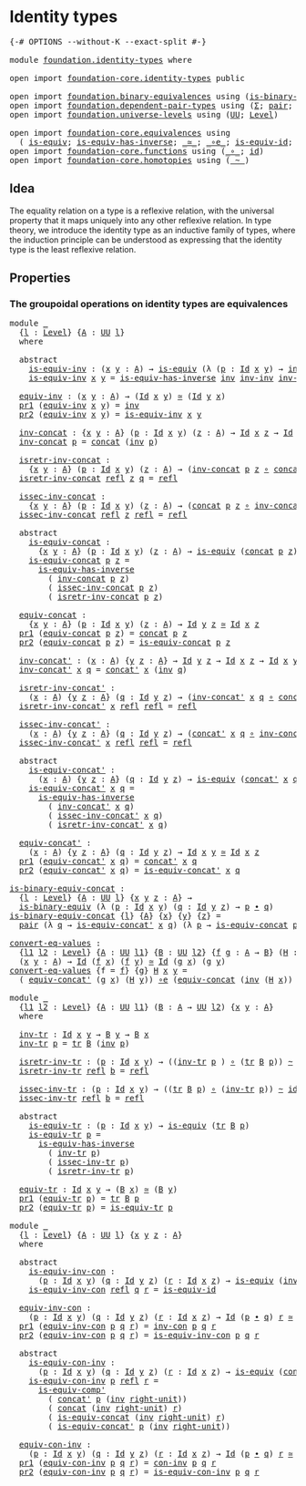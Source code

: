 # Identity types

<pre class="Agda"><a id="27" class="Symbol">{-#</a> <a id="31" class="Keyword">OPTIONS</a> <a id="39" class="Pragma">--without-K</a> <a id="51" class="Pragma">--exact-split</a> <a id="65" class="Symbol">#-}</a>

<a id="70" class="Keyword">module</a> <a id="77" href="foundation.identity-types.html" class="Module">foundation.identity-types</a> <a id="103" class="Keyword">where</a>

<a id="110" class="Keyword">open</a> <a id="115" class="Keyword">import</a> <a id="122" href="foundation-core.identity-types.html" class="Module">foundation-core.identity-types</a> <a id="153" class="Keyword">public</a>

<a id="161" class="Keyword">open</a> <a id="166" class="Keyword">import</a> <a id="173" href="foundation.binary-equivalences.html" class="Module">foundation.binary-equivalences</a> <a id="204" class="Keyword">using</a> <a id="210" class="Symbol">(</a><a id="211" href="foundation.binary-equivalences.html#948" class="Function">is-binary-equiv</a><a id="226" class="Symbol">)</a>
<a id="228" class="Keyword">open</a> <a id="233" class="Keyword">import</a> <a id="240" href="foundation.dependent-pair-types.html" class="Module">foundation.dependent-pair-types</a> <a id="272" class="Keyword">using</a> <a id="278" class="Symbol">(</a><a id="279" href="foundation-core.dependent-pair-types.html#502" class="Record">Σ</a><a id="280" class="Symbol">;</a> <a id="282" href="foundation-core.dependent-pair-types.html#575" class="InductiveConstructor">pair</a><a id="286" class="Symbol">;</a> <a id="288" href="foundation-core.dependent-pair-types.html#592" class="Field">pr1</a><a id="291" class="Symbol">;</a> <a id="293" href="foundation-core.dependent-pair-types.html#604" class="Field">pr2</a><a id="296" class="Symbol">)</a>
<a id="298" class="Keyword">open</a> <a id="303" class="Keyword">import</a> <a id="310" href="foundation.universe-levels.html" class="Module">foundation.universe-levels</a> <a id="337" class="Keyword">using</a> <a id="343" class="Symbol">(</a><a id="344" href="foundation-core.universe-levels.html#222" class="Primitive">UU</a><a id="346" class="Symbol">;</a> <a id="348" href="Agda.Primitive.html#597" class="Postulate">Level</a><a id="353" class="Symbol">)</a>

<a id="356" class="Keyword">open</a> <a id="361" class="Keyword">import</a> <a id="368" href="foundation-core.equivalences.html" class="Module">foundation-core.equivalences</a> <a id="397" class="Keyword">using</a>
  <a id="405" class="Symbol">(</a> <a id="407" href="foundation-core.equivalences.html#1542" class="Function">is-equiv</a><a id="415" class="Symbol">;</a> <a id="417" href="foundation-core.equivalences.html#2999" class="Function">is-equiv-has-inverse</a><a id="437" class="Symbol">;</a> <a id="439" href="foundation-core.equivalences.html#1607" class="Function Operator">_≃_</a><a id="442" class="Symbol">;</a> <a id="444" href="foundation-core.equivalences.html#7843" class="Function Operator">_∘e_</a><a id="448" class="Symbol">;</a> <a id="450" href="foundation-core.equivalences.html#2309" class="Function">is-equiv-id</a><a id="461" class="Symbol">;</a> <a id="463" href="foundation-core.equivalences.html#7528" class="Function">is-equiv-comp&#39;</a><a id="477" class="Symbol">)</a>
<a id="479" class="Keyword">open</a> <a id="484" class="Keyword">import</a> <a id="491" href="foundation-core.functions.html" class="Module">foundation-core.functions</a> <a id="517" class="Keyword">using</a> <a id="523" class="Symbol">(</a><a id="524" href="foundation-core.functions.html#407" class="Function Operator">_∘_</a><a id="527" class="Symbol">;</a> <a id="529" href="foundation-core.functions.html#309" class="Function">id</a><a id="531" class="Symbol">)</a>
<a id="533" class="Keyword">open</a> <a id="538" class="Keyword">import</a> <a id="545" href="foundation-core.homotopies.html" class="Module">foundation-core.homotopies</a> <a id="572" class="Keyword">using</a> <a id="578" class="Symbol">(</a><a id="579" href="foundation-core.homotopies.html#467" class="Function Operator">_~_</a><a id="582" class="Symbol">)</a>
</pre>
## Idea

The equality relation on a type is a reflexive relation, with the universal property that it maps uniquely into any other reflexive relation. In type theory, we introduce the identity type as an inductive family of types, where the induction principle can be understood as expressing that the identity type is the least reflexive relation.

## Properties

### The groupoidal operations on identity types are equivalences

<pre class="Agda"><a id="1028" class="Keyword">module</a> <a id="1035" href="foundation.identity-types.html#1035" class="Module">_</a>
  <a id="1039" class="Symbol">{</a><a id="1040" href="foundation.identity-types.html#1040" class="Bound">l</a> <a id="1042" class="Symbol">:</a> <a id="1044" href="Agda.Primitive.html#597" class="Postulate">Level</a><a id="1049" class="Symbol">}</a> <a id="1051" class="Symbol">{</a><a id="1052" href="foundation.identity-types.html#1052" class="Bound">A</a> <a id="1054" class="Symbol">:</a> <a id="1056" href="foundation-core.universe-levels.html#222" class="Primitive">UU</a> <a id="1059" href="foundation.identity-types.html#1040" class="Bound">l</a><a id="1060" class="Symbol">}</a>
  <a id="1064" class="Keyword">where</a>
  
  <a id="1075" class="Keyword">abstract</a>
    <a id="1088" href="foundation.identity-types.html#1088" class="Function">is-equiv-inv</a> <a id="1101" class="Symbol">:</a> <a id="1103" class="Symbol">(</a><a id="1104" href="foundation.identity-types.html#1104" class="Bound">x</a> <a id="1106" href="foundation.identity-types.html#1106" class="Bound">y</a> <a id="1108" class="Symbol">:</a> <a id="1110" href="foundation.identity-types.html#1052" class="Bound">A</a><a id="1111" class="Symbol">)</a> <a id="1113" class="Symbol">→</a> <a id="1115" href="foundation-core.equivalences.html#1542" class="Function">is-equiv</a> <a id="1124" class="Symbol">(λ</a> <a id="1127" class="Symbol">(</a><a id="1128" href="foundation.identity-types.html#1128" class="Bound">p</a> <a id="1130" class="Symbol">:</a> <a id="1132" href="foundation-core.identity-types.html#641" class="Datatype">Id</a> <a id="1135" href="foundation.identity-types.html#1104" class="Bound">x</a> <a id="1137" href="foundation.identity-types.html#1106" class="Bound">y</a><a id="1138" class="Symbol">)</a> <a id="1140" class="Symbol">→</a> <a id="1142" href="foundation-core.identity-types.html#1552" class="Function">inv</a> <a id="1146" href="foundation.identity-types.html#1128" class="Bound">p</a><a id="1147" class="Symbol">)</a>
    <a id="1153" href="foundation.identity-types.html#1088" class="Function">is-equiv-inv</a> <a id="1166" href="foundation.identity-types.html#1166" class="Bound">x</a> <a id="1168" href="foundation.identity-types.html#1168" class="Bound">y</a> <a id="1170" class="Symbol">=</a> <a id="1172" href="foundation-core.equivalences.html#2999" class="Function">is-equiv-has-inverse</a> <a id="1193" href="foundation-core.identity-types.html#1552" class="Function">inv</a> <a id="1197" href="foundation-core.identity-types.html#2169" class="Function">inv-inv</a> <a id="1205" href="foundation-core.identity-types.html#2169" class="Function">inv-inv</a>

  <a id="1216" href="foundation.identity-types.html#1216" class="Function">equiv-inv</a> <a id="1226" class="Symbol">:</a> <a id="1228" class="Symbol">(</a><a id="1229" href="foundation.identity-types.html#1229" class="Bound">x</a> <a id="1231" href="foundation.identity-types.html#1231" class="Bound">y</a> <a id="1233" class="Symbol">:</a> <a id="1235" href="foundation.identity-types.html#1052" class="Bound">A</a><a id="1236" class="Symbol">)</a> <a id="1238" class="Symbol">→</a> <a id="1240" class="Symbol">(</a><a id="1241" href="foundation-core.identity-types.html#641" class="Datatype">Id</a> <a id="1244" href="foundation.identity-types.html#1229" class="Bound">x</a> <a id="1246" href="foundation.identity-types.html#1231" class="Bound">y</a><a id="1247" class="Symbol">)</a> <a id="1249" href="foundation-core.equivalences.html#1607" class="Function Operator">≃</a> <a id="1251" class="Symbol">(</a><a id="1252" href="foundation-core.identity-types.html#641" class="Datatype">Id</a> <a id="1255" href="foundation.identity-types.html#1231" class="Bound">y</a> <a id="1257" href="foundation.identity-types.html#1229" class="Bound">x</a><a id="1258" class="Symbol">)</a>
  <a id="1262" href="foundation-core.dependent-pair-types.html#592" class="Field">pr1</a> <a id="1266" class="Symbol">(</a><a id="1267" href="foundation.identity-types.html#1216" class="Function">equiv-inv</a> <a id="1277" href="foundation.identity-types.html#1277" class="Bound">x</a> <a id="1279" href="foundation.identity-types.html#1279" class="Bound">y</a><a id="1280" class="Symbol">)</a> <a id="1282" class="Symbol">=</a> <a id="1284" href="foundation-core.identity-types.html#1552" class="Function">inv</a>
  <a id="1290" href="foundation-core.dependent-pair-types.html#604" class="Field">pr2</a> <a id="1294" class="Symbol">(</a><a id="1295" href="foundation.identity-types.html#1216" class="Function">equiv-inv</a> <a id="1305" href="foundation.identity-types.html#1305" class="Bound">x</a> <a id="1307" href="foundation.identity-types.html#1307" class="Bound">y</a><a id="1308" class="Symbol">)</a> <a id="1310" class="Symbol">=</a> <a id="1312" href="foundation.identity-types.html#1088" class="Function">is-equiv-inv</a> <a id="1325" href="foundation.identity-types.html#1305" class="Bound">x</a> <a id="1327" href="foundation.identity-types.html#1307" class="Bound">y</a>

  <a id="1332" href="foundation.identity-types.html#1332" class="Function">inv-concat</a> <a id="1343" class="Symbol">:</a> <a id="1345" class="Symbol">{</a><a id="1346" href="foundation.identity-types.html#1346" class="Bound">x</a> <a id="1348" href="foundation.identity-types.html#1348" class="Bound">y</a> <a id="1350" class="Symbol">:</a> <a id="1352" href="foundation.identity-types.html#1052" class="Bound">A</a><a id="1353" class="Symbol">}</a> <a id="1355" class="Symbol">(</a><a id="1356" href="foundation.identity-types.html#1356" class="Bound">p</a> <a id="1358" class="Symbol">:</a> <a id="1360" href="foundation-core.identity-types.html#641" class="Datatype">Id</a> <a id="1363" href="foundation.identity-types.html#1346" class="Bound">x</a> <a id="1365" href="foundation.identity-types.html#1348" class="Bound">y</a><a id="1366" class="Symbol">)</a> <a id="1368" class="Symbol">(</a><a id="1369" href="foundation.identity-types.html#1369" class="Bound">z</a> <a id="1371" class="Symbol">:</a> <a id="1373" href="foundation.identity-types.html#1052" class="Bound">A</a><a id="1374" class="Symbol">)</a> <a id="1376" class="Symbol">→</a> <a id="1378" href="foundation-core.identity-types.html#641" class="Datatype">Id</a> <a id="1381" href="foundation.identity-types.html#1346" class="Bound">x</a> <a id="1383" href="foundation.identity-types.html#1369" class="Bound">z</a> <a id="1385" class="Symbol">→</a> <a id="1387" href="foundation-core.identity-types.html#641" class="Datatype">Id</a> <a id="1390" href="foundation.identity-types.html#1348" class="Bound">y</a> <a id="1392" href="foundation.identity-types.html#1369" class="Bound">z</a>
  <a id="1396" href="foundation.identity-types.html#1332" class="Function">inv-concat</a> <a id="1407" href="foundation.identity-types.html#1407" class="Bound">p</a> <a id="1409" class="Symbol">=</a> <a id="1411" href="foundation-core.identity-types.html#1302" class="Function">concat</a> <a id="1418" class="Symbol">(</a><a id="1419" href="foundation-core.identity-types.html#1552" class="Function">inv</a> <a id="1423" href="foundation.identity-types.html#1407" class="Bound">p</a><a id="1424" class="Symbol">)</a>

  <a id="1429" href="foundation.identity-types.html#1429" class="Function">isretr-inv-concat</a> <a id="1447" class="Symbol">:</a>
    <a id="1453" class="Symbol">{</a><a id="1454" href="foundation.identity-types.html#1454" class="Bound">x</a> <a id="1456" href="foundation.identity-types.html#1456" class="Bound">y</a> <a id="1458" class="Symbol">:</a> <a id="1460" href="foundation.identity-types.html#1052" class="Bound">A</a><a id="1461" class="Symbol">}</a> <a id="1463" class="Symbol">(</a><a id="1464" href="foundation.identity-types.html#1464" class="Bound">p</a> <a id="1466" class="Symbol">:</a> <a id="1468" href="foundation-core.identity-types.html#641" class="Datatype">Id</a> <a id="1471" href="foundation.identity-types.html#1454" class="Bound">x</a> <a id="1473" href="foundation.identity-types.html#1456" class="Bound">y</a><a id="1474" class="Symbol">)</a> <a id="1476" class="Symbol">(</a><a id="1477" href="foundation.identity-types.html#1477" class="Bound">z</a> <a id="1479" class="Symbol">:</a> <a id="1481" href="foundation.identity-types.html#1052" class="Bound">A</a><a id="1482" class="Symbol">)</a> <a id="1484" class="Symbol">→</a> <a id="1486" class="Symbol">(</a><a id="1487" href="foundation.identity-types.html#1332" class="Function">inv-concat</a> <a id="1498" href="foundation.identity-types.html#1464" class="Bound">p</a> <a id="1500" href="foundation.identity-types.html#1477" class="Bound">z</a> <a id="1502" href="foundation-core.functions.html#407" class="Function Operator">∘</a> <a id="1504" href="foundation-core.identity-types.html#1302" class="Function">concat</a> <a id="1511" href="foundation.identity-types.html#1464" class="Bound">p</a> <a id="1513" href="foundation.identity-types.html#1477" class="Bound">z</a><a id="1514" class="Symbol">)</a> <a id="1516" href="foundation-core.homotopies.html#467" class="Function Operator">~</a> <a id="1518" href="foundation-core.functions.html#309" class="Function">id</a>
  <a id="1523" href="foundation.identity-types.html#1429" class="Function">isretr-inv-concat</a> <a id="1541" href="foundation-core.identity-types.html#694" class="InductiveConstructor">refl</a> <a id="1546" href="foundation.identity-types.html#1546" class="Bound">z</a> <a id="1548" href="foundation.identity-types.html#1548" class="Bound">q</a> <a id="1550" class="Symbol">=</a> <a id="1552" href="foundation-core.identity-types.html#694" class="InductiveConstructor">refl</a>

  <a id="1560" href="foundation.identity-types.html#1560" class="Function">issec-inv-concat</a> <a id="1577" class="Symbol">:</a>
    <a id="1583" class="Symbol">{</a><a id="1584" href="foundation.identity-types.html#1584" class="Bound">x</a> <a id="1586" href="foundation.identity-types.html#1586" class="Bound">y</a> <a id="1588" class="Symbol">:</a> <a id="1590" href="foundation.identity-types.html#1052" class="Bound">A</a><a id="1591" class="Symbol">}</a> <a id="1593" class="Symbol">(</a><a id="1594" href="foundation.identity-types.html#1594" class="Bound">p</a> <a id="1596" class="Symbol">:</a> <a id="1598" href="foundation-core.identity-types.html#641" class="Datatype">Id</a> <a id="1601" href="foundation.identity-types.html#1584" class="Bound">x</a> <a id="1603" href="foundation.identity-types.html#1586" class="Bound">y</a><a id="1604" class="Symbol">)</a> <a id="1606" class="Symbol">(</a><a id="1607" href="foundation.identity-types.html#1607" class="Bound">z</a> <a id="1609" class="Symbol">:</a> <a id="1611" href="foundation.identity-types.html#1052" class="Bound">A</a><a id="1612" class="Symbol">)</a> <a id="1614" class="Symbol">→</a> <a id="1616" class="Symbol">(</a><a id="1617" href="foundation-core.identity-types.html#1302" class="Function">concat</a> <a id="1624" href="foundation.identity-types.html#1594" class="Bound">p</a> <a id="1626" href="foundation.identity-types.html#1607" class="Bound">z</a> <a id="1628" href="foundation-core.functions.html#407" class="Function Operator">∘</a> <a id="1630" href="foundation.identity-types.html#1332" class="Function">inv-concat</a> <a id="1641" href="foundation.identity-types.html#1594" class="Bound">p</a> <a id="1643" href="foundation.identity-types.html#1607" class="Bound">z</a><a id="1644" class="Symbol">)</a> <a id="1646" href="foundation-core.homotopies.html#467" class="Function Operator">~</a> <a id="1648" href="foundation-core.functions.html#309" class="Function">id</a>
  <a id="1653" href="foundation.identity-types.html#1560" class="Function">issec-inv-concat</a> <a id="1670" href="foundation-core.identity-types.html#694" class="InductiveConstructor">refl</a> <a id="1675" href="foundation.identity-types.html#1675" class="Bound">z</a> <a id="1677" href="foundation-core.identity-types.html#694" class="InductiveConstructor">refl</a> <a id="1682" class="Symbol">=</a> <a id="1684" href="foundation-core.identity-types.html#694" class="InductiveConstructor">refl</a>

  <a id="1692" class="Keyword">abstract</a>
    <a id="1705" href="foundation.identity-types.html#1705" class="Function">is-equiv-concat</a> <a id="1721" class="Symbol">:</a>
      <a id="1729" class="Symbol">{</a><a id="1730" href="foundation.identity-types.html#1730" class="Bound">x</a> <a id="1732" href="foundation.identity-types.html#1732" class="Bound">y</a> <a id="1734" class="Symbol">:</a> <a id="1736" href="foundation.identity-types.html#1052" class="Bound">A</a><a id="1737" class="Symbol">}</a> <a id="1739" class="Symbol">(</a><a id="1740" href="foundation.identity-types.html#1740" class="Bound">p</a> <a id="1742" class="Symbol">:</a> <a id="1744" href="foundation-core.identity-types.html#641" class="Datatype">Id</a> <a id="1747" href="foundation.identity-types.html#1730" class="Bound">x</a> <a id="1749" href="foundation.identity-types.html#1732" class="Bound">y</a><a id="1750" class="Symbol">)</a> <a id="1752" class="Symbol">(</a><a id="1753" href="foundation.identity-types.html#1753" class="Bound">z</a> <a id="1755" class="Symbol">:</a> <a id="1757" href="foundation.identity-types.html#1052" class="Bound">A</a><a id="1758" class="Symbol">)</a> <a id="1760" class="Symbol">→</a> <a id="1762" href="foundation-core.equivalences.html#1542" class="Function">is-equiv</a> <a id="1771" class="Symbol">(</a><a id="1772" href="foundation-core.identity-types.html#1302" class="Function">concat</a> <a id="1779" href="foundation.identity-types.html#1740" class="Bound">p</a> <a id="1781" href="foundation.identity-types.html#1753" class="Bound">z</a><a id="1782" class="Symbol">)</a>
    <a id="1788" href="foundation.identity-types.html#1705" class="Function">is-equiv-concat</a> <a id="1804" href="foundation.identity-types.html#1804" class="Bound">p</a> <a id="1806" href="foundation.identity-types.html#1806" class="Bound">z</a> <a id="1808" class="Symbol">=</a>
      <a id="1816" href="foundation-core.equivalences.html#2999" class="Function">is-equiv-has-inverse</a>
        <a id="1845" class="Symbol">(</a> <a id="1847" href="foundation.identity-types.html#1332" class="Function">inv-concat</a> <a id="1858" href="foundation.identity-types.html#1804" class="Bound">p</a> <a id="1860" href="foundation.identity-types.html#1806" class="Bound">z</a><a id="1861" class="Symbol">)</a>
        <a id="1871" class="Symbol">(</a> <a id="1873" href="foundation.identity-types.html#1560" class="Function">issec-inv-concat</a> <a id="1890" href="foundation.identity-types.html#1804" class="Bound">p</a> <a id="1892" href="foundation.identity-types.html#1806" class="Bound">z</a><a id="1893" class="Symbol">)</a>
        <a id="1903" class="Symbol">(</a> <a id="1905" href="foundation.identity-types.html#1429" class="Function">isretr-inv-concat</a> <a id="1923" href="foundation.identity-types.html#1804" class="Bound">p</a> <a id="1925" href="foundation.identity-types.html#1806" class="Bound">z</a><a id="1926" class="Symbol">)</a>

  <a id="1931" href="foundation.identity-types.html#1931" class="Function">equiv-concat</a> <a id="1944" class="Symbol">:</a>
    <a id="1950" class="Symbol">{</a><a id="1951" href="foundation.identity-types.html#1951" class="Bound">x</a> <a id="1953" href="foundation.identity-types.html#1953" class="Bound">y</a> <a id="1955" class="Symbol">:</a> <a id="1957" href="foundation.identity-types.html#1052" class="Bound">A</a><a id="1958" class="Symbol">}</a> <a id="1960" class="Symbol">(</a><a id="1961" href="foundation.identity-types.html#1961" class="Bound">p</a> <a id="1963" class="Symbol">:</a> <a id="1965" href="foundation-core.identity-types.html#641" class="Datatype">Id</a> <a id="1968" href="foundation.identity-types.html#1951" class="Bound">x</a> <a id="1970" href="foundation.identity-types.html#1953" class="Bound">y</a><a id="1971" class="Symbol">)</a> <a id="1973" class="Symbol">(</a><a id="1974" href="foundation.identity-types.html#1974" class="Bound">z</a> <a id="1976" class="Symbol">:</a> <a id="1978" href="foundation.identity-types.html#1052" class="Bound">A</a><a id="1979" class="Symbol">)</a> <a id="1981" class="Symbol">→</a> <a id="1983" href="foundation-core.identity-types.html#641" class="Datatype">Id</a> <a id="1986" href="foundation.identity-types.html#1953" class="Bound">y</a> <a id="1988" href="foundation.identity-types.html#1974" class="Bound">z</a> <a id="1990" href="foundation-core.equivalences.html#1607" class="Function Operator">≃</a> <a id="1992" href="foundation-core.identity-types.html#641" class="Datatype">Id</a> <a id="1995" href="foundation.identity-types.html#1951" class="Bound">x</a> <a id="1997" href="foundation.identity-types.html#1974" class="Bound">z</a>
  <a id="2001" href="foundation-core.dependent-pair-types.html#592" class="Field">pr1</a> <a id="2005" class="Symbol">(</a><a id="2006" href="foundation.identity-types.html#1931" class="Function">equiv-concat</a> <a id="2019" href="foundation.identity-types.html#2019" class="Bound">p</a> <a id="2021" href="foundation.identity-types.html#2021" class="Bound">z</a><a id="2022" class="Symbol">)</a> <a id="2024" class="Symbol">=</a> <a id="2026" href="foundation-core.identity-types.html#1302" class="Function">concat</a> <a id="2033" href="foundation.identity-types.html#2019" class="Bound">p</a> <a id="2035" href="foundation.identity-types.html#2021" class="Bound">z</a>
  <a id="2039" href="foundation-core.dependent-pair-types.html#604" class="Field">pr2</a> <a id="2043" class="Symbol">(</a><a id="2044" href="foundation.identity-types.html#1931" class="Function">equiv-concat</a> <a id="2057" href="foundation.identity-types.html#2057" class="Bound">p</a> <a id="2059" href="foundation.identity-types.html#2059" class="Bound">z</a><a id="2060" class="Symbol">)</a> <a id="2062" class="Symbol">=</a> <a id="2064" href="foundation.identity-types.html#1705" class="Function">is-equiv-concat</a> <a id="2080" href="foundation.identity-types.html#2057" class="Bound">p</a> <a id="2082" href="foundation.identity-types.html#2059" class="Bound">z</a>
  
  <a id="2089" href="foundation.identity-types.html#2089" class="Function">inv-concat&#39;</a> <a id="2101" class="Symbol">:</a> <a id="2103" class="Symbol">(</a><a id="2104" href="foundation.identity-types.html#2104" class="Bound">x</a> <a id="2106" class="Symbol">:</a> <a id="2108" href="foundation.identity-types.html#1052" class="Bound">A</a><a id="2109" class="Symbol">)</a> <a id="2111" class="Symbol">{</a><a id="2112" href="foundation.identity-types.html#2112" class="Bound">y</a> <a id="2114" href="foundation.identity-types.html#2114" class="Bound">z</a> <a id="2116" class="Symbol">:</a> <a id="2118" href="foundation.identity-types.html#1052" class="Bound">A</a><a id="2119" class="Symbol">}</a> <a id="2121" class="Symbol">→</a> <a id="2123" href="foundation-core.identity-types.html#641" class="Datatype">Id</a> <a id="2126" href="foundation.identity-types.html#2112" class="Bound">y</a> <a id="2128" href="foundation.identity-types.html#2114" class="Bound">z</a> <a id="2130" class="Symbol">→</a> <a id="2132" href="foundation-core.identity-types.html#641" class="Datatype">Id</a> <a id="2135" href="foundation.identity-types.html#2104" class="Bound">x</a> <a id="2137" href="foundation.identity-types.html#2114" class="Bound">z</a> <a id="2139" class="Symbol">→</a> <a id="2141" href="foundation-core.identity-types.html#641" class="Datatype">Id</a> <a id="2144" href="foundation.identity-types.html#2104" class="Bound">x</a> <a id="2146" href="foundation.identity-types.html#2112" class="Bound">y</a>
  <a id="2150" href="foundation.identity-types.html#2089" class="Function">inv-concat&#39;</a> <a id="2162" href="foundation.identity-types.html#2162" class="Bound">x</a> <a id="2164" href="foundation.identity-types.html#2164" class="Bound">q</a> <a id="2166" class="Symbol">=</a> <a id="2168" href="foundation-core.identity-types.html#1384" class="Function">concat&#39;</a> <a id="2176" href="foundation.identity-types.html#2162" class="Bound">x</a> <a id="2178" class="Symbol">(</a><a id="2179" href="foundation-core.identity-types.html#1552" class="Function">inv</a> <a id="2183" href="foundation.identity-types.html#2164" class="Bound">q</a><a id="2184" class="Symbol">)</a>

  <a id="2189" href="foundation.identity-types.html#2189" class="Function">isretr-inv-concat&#39;</a> <a id="2208" class="Symbol">:</a>
    <a id="2214" class="Symbol">(</a><a id="2215" href="foundation.identity-types.html#2215" class="Bound">x</a> <a id="2217" class="Symbol">:</a> <a id="2219" href="foundation.identity-types.html#1052" class="Bound">A</a><a id="2220" class="Symbol">)</a> <a id="2222" class="Symbol">{</a><a id="2223" href="foundation.identity-types.html#2223" class="Bound">y</a> <a id="2225" href="foundation.identity-types.html#2225" class="Bound">z</a> <a id="2227" class="Symbol">:</a> <a id="2229" href="foundation.identity-types.html#1052" class="Bound">A</a><a id="2230" class="Symbol">}</a> <a id="2232" class="Symbol">(</a><a id="2233" href="foundation.identity-types.html#2233" class="Bound">q</a> <a id="2235" class="Symbol">:</a> <a id="2237" href="foundation-core.identity-types.html#641" class="Datatype">Id</a> <a id="2240" href="foundation.identity-types.html#2223" class="Bound">y</a> <a id="2242" href="foundation.identity-types.html#2225" class="Bound">z</a><a id="2243" class="Symbol">)</a> <a id="2245" class="Symbol">→</a> <a id="2247" class="Symbol">(</a><a id="2248" href="foundation.identity-types.html#2089" class="Function">inv-concat&#39;</a> <a id="2260" href="foundation.identity-types.html#2215" class="Bound">x</a> <a id="2262" href="foundation.identity-types.html#2233" class="Bound">q</a> <a id="2264" href="foundation-core.functions.html#407" class="Function Operator">∘</a> <a id="2266" href="foundation-core.identity-types.html#1384" class="Function">concat&#39;</a> <a id="2274" href="foundation.identity-types.html#2215" class="Bound">x</a> <a id="2276" href="foundation.identity-types.html#2233" class="Bound">q</a><a id="2277" class="Symbol">)</a> <a id="2279" href="foundation-core.homotopies.html#467" class="Function Operator">~</a> <a id="2281" href="foundation-core.functions.html#309" class="Function">id</a>
  <a id="2286" href="foundation.identity-types.html#2189" class="Function">isretr-inv-concat&#39;</a> <a id="2305" href="foundation.identity-types.html#2305" class="Bound">x</a> <a id="2307" href="foundation-core.identity-types.html#694" class="InductiveConstructor">refl</a> <a id="2312" href="foundation-core.identity-types.html#694" class="InductiveConstructor">refl</a> <a id="2317" class="Symbol">=</a> <a id="2319" href="foundation-core.identity-types.html#694" class="InductiveConstructor">refl</a>

  <a id="2327" href="foundation.identity-types.html#2327" class="Function">issec-inv-concat&#39;</a> <a id="2345" class="Symbol">:</a>
    <a id="2351" class="Symbol">(</a><a id="2352" href="foundation.identity-types.html#2352" class="Bound">x</a> <a id="2354" class="Symbol">:</a> <a id="2356" href="foundation.identity-types.html#1052" class="Bound">A</a><a id="2357" class="Symbol">)</a> <a id="2359" class="Symbol">{</a><a id="2360" href="foundation.identity-types.html#2360" class="Bound">y</a> <a id="2362" href="foundation.identity-types.html#2362" class="Bound">z</a> <a id="2364" class="Symbol">:</a> <a id="2366" href="foundation.identity-types.html#1052" class="Bound">A</a><a id="2367" class="Symbol">}</a> <a id="2369" class="Symbol">(</a><a id="2370" href="foundation.identity-types.html#2370" class="Bound">q</a> <a id="2372" class="Symbol">:</a> <a id="2374" href="foundation-core.identity-types.html#641" class="Datatype">Id</a> <a id="2377" href="foundation.identity-types.html#2360" class="Bound">y</a> <a id="2379" href="foundation.identity-types.html#2362" class="Bound">z</a><a id="2380" class="Symbol">)</a> <a id="2382" class="Symbol">→</a> <a id="2384" class="Symbol">(</a><a id="2385" href="foundation-core.identity-types.html#1384" class="Function">concat&#39;</a> <a id="2393" href="foundation.identity-types.html#2352" class="Bound">x</a> <a id="2395" href="foundation.identity-types.html#2370" class="Bound">q</a> <a id="2397" href="foundation-core.functions.html#407" class="Function Operator">∘</a> <a id="2399" href="foundation.identity-types.html#2089" class="Function">inv-concat&#39;</a> <a id="2411" href="foundation.identity-types.html#2352" class="Bound">x</a> <a id="2413" href="foundation.identity-types.html#2370" class="Bound">q</a><a id="2414" class="Symbol">)</a> <a id="2416" href="foundation-core.homotopies.html#467" class="Function Operator">~</a> <a id="2418" href="foundation-core.functions.html#309" class="Function">id</a>
  <a id="2423" href="foundation.identity-types.html#2327" class="Function">issec-inv-concat&#39;</a> <a id="2441" href="foundation.identity-types.html#2441" class="Bound">x</a> <a id="2443" href="foundation-core.identity-types.html#694" class="InductiveConstructor">refl</a> <a id="2448" href="foundation-core.identity-types.html#694" class="InductiveConstructor">refl</a> <a id="2453" class="Symbol">=</a> <a id="2455" href="foundation-core.identity-types.html#694" class="InductiveConstructor">refl</a>

  <a id="2463" class="Keyword">abstract</a>
    <a id="2476" href="foundation.identity-types.html#2476" class="Function">is-equiv-concat&#39;</a> <a id="2493" class="Symbol">:</a>
      <a id="2501" class="Symbol">(</a><a id="2502" href="foundation.identity-types.html#2502" class="Bound">x</a> <a id="2504" class="Symbol">:</a> <a id="2506" href="foundation.identity-types.html#1052" class="Bound">A</a><a id="2507" class="Symbol">)</a> <a id="2509" class="Symbol">{</a><a id="2510" href="foundation.identity-types.html#2510" class="Bound">y</a> <a id="2512" href="foundation.identity-types.html#2512" class="Bound">z</a> <a id="2514" class="Symbol">:</a> <a id="2516" href="foundation.identity-types.html#1052" class="Bound">A</a><a id="2517" class="Symbol">}</a> <a id="2519" class="Symbol">(</a><a id="2520" href="foundation.identity-types.html#2520" class="Bound">q</a> <a id="2522" class="Symbol">:</a> <a id="2524" href="foundation-core.identity-types.html#641" class="Datatype">Id</a> <a id="2527" href="foundation.identity-types.html#2510" class="Bound">y</a> <a id="2529" href="foundation.identity-types.html#2512" class="Bound">z</a><a id="2530" class="Symbol">)</a> <a id="2532" class="Symbol">→</a> <a id="2534" href="foundation-core.equivalences.html#1542" class="Function">is-equiv</a> <a id="2543" class="Symbol">(</a><a id="2544" href="foundation-core.identity-types.html#1384" class="Function">concat&#39;</a> <a id="2552" href="foundation.identity-types.html#2502" class="Bound">x</a> <a id="2554" href="foundation.identity-types.html#2520" class="Bound">q</a><a id="2555" class="Symbol">)</a>
    <a id="2561" href="foundation.identity-types.html#2476" class="Function">is-equiv-concat&#39;</a> <a id="2578" href="foundation.identity-types.html#2578" class="Bound">x</a> <a id="2580" href="foundation.identity-types.html#2580" class="Bound">q</a> <a id="2582" class="Symbol">=</a>
      <a id="2590" href="foundation-core.equivalences.html#2999" class="Function">is-equiv-has-inverse</a>
        <a id="2619" class="Symbol">(</a> <a id="2621" href="foundation.identity-types.html#2089" class="Function">inv-concat&#39;</a> <a id="2633" href="foundation.identity-types.html#2578" class="Bound">x</a> <a id="2635" href="foundation.identity-types.html#2580" class="Bound">q</a><a id="2636" class="Symbol">)</a>
        <a id="2646" class="Symbol">(</a> <a id="2648" href="foundation.identity-types.html#2327" class="Function">issec-inv-concat&#39;</a> <a id="2666" href="foundation.identity-types.html#2578" class="Bound">x</a> <a id="2668" href="foundation.identity-types.html#2580" class="Bound">q</a><a id="2669" class="Symbol">)</a>
        <a id="2679" class="Symbol">(</a> <a id="2681" href="foundation.identity-types.html#2189" class="Function">isretr-inv-concat&#39;</a> <a id="2700" href="foundation.identity-types.html#2578" class="Bound">x</a> <a id="2702" href="foundation.identity-types.html#2580" class="Bound">q</a><a id="2703" class="Symbol">)</a>
  
  <a id="2710" href="foundation.identity-types.html#2710" class="Function">equiv-concat&#39;</a> <a id="2724" class="Symbol">:</a>
    <a id="2730" class="Symbol">(</a><a id="2731" href="foundation.identity-types.html#2731" class="Bound">x</a> <a id="2733" class="Symbol">:</a> <a id="2735" href="foundation.identity-types.html#1052" class="Bound">A</a><a id="2736" class="Symbol">)</a> <a id="2738" class="Symbol">{</a><a id="2739" href="foundation.identity-types.html#2739" class="Bound">y</a> <a id="2741" href="foundation.identity-types.html#2741" class="Bound">z</a> <a id="2743" class="Symbol">:</a> <a id="2745" href="foundation.identity-types.html#1052" class="Bound">A</a><a id="2746" class="Symbol">}</a> <a id="2748" class="Symbol">(</a><a id="2749" href="foundation.identity-types.html#2749" class="Bound">q</a> <a id="2751" class="Symbol">:</a> <a id="2753" href="foundation-core.identity-types.html#641" class="Datatype">Id</a> <a id="2756" href="foundation.identity-types.html#2739" class="Bound">y</a> <a id="2758" href="foundation.identity-types.html#2741" class="Bound">z</a><a id="2759" class="Symbol">)</a> <a id="2761" class="Symbol">→</a> <a id="2763" href="foundation-core.identity-types.html#641" class="Datatype">Id</a> <a id="2766" href="foundation.identity-types.html#2731" class="Bound">x</a> <a id="2768" href="foundation.identity-types.html#2739" class="Bound">y</a> <a id="2770" href="foundation-core.equivalences.html#1607" class="Function Operator">≃</a> <a id="2772" href="foundation-core.identity-types.html#641" class="Datatype">Id</a> <a id="2775" href="foundation.identity-types.html#2731" class="Bound">x</a> <a id="2777" href="foundation.identity-types.html#2741" class="Bound">z</a>
  <a id="2781" href="foundation-core.dependent-pair-types.html#592" class="Field">pr1</a> <a id="2785" class="Symbol">(</a><a id="2786" href="foundation.identity-types.html#2710" class="Function">equiv-concat&#39;</a> <a id="2800" href="foundation.identity-types.html#2800" class="Bound">x</a> <a id="2802" href="foundation.identity-types.html#2802" class="Bound">q</a><a id="2803" class="Symbol">)</a> <a id="2805" class="Symbol">=</a> <a id="2807" href="foundation-core.identity-types.html#1384" class="Function">concat&#39;</a> <a id="2815" href="foundation.identity-types.html#2800" class="Bound">x</a> <a id="2817" href="foundation.identity-types.html#2802" class="Bound">q</a>
  <a id="2821" href="foundation-core.dependent-pair-types.html#604" class="Field">pr2</a> <a id="2825" class="Symbol">(</a><a id="2826" href="foundation.identity-types.html#2710" class="Function">equiv-concat&#39;</a> <a id="2840" href="foundation.identity-types.html#2840" class="Bound">x</a> <a id="2842" href="foundation.identity-types.html#2842" class="Bound">q</a><a id="2843" class="Symbol">)</a> <a id="2845" class="Symbol">=</a> <a id="2847" href="foundation.identity-types.html#2476" class="Function">is-equiv-concat&#39;</a> <a id="2864" href="foundation.identity-types.html#2840" class="Bound">x</a> <a id="2866" href="foundation.identity-types.html#2842" class="Bound">q</a>

<a id="is-binary-equiv-concat"></a><a id="2869" href="foundation.identity-types.html#2869" class="Function">is-binary-equiv-concat</a> <a id="2892" class="Symbol">:</a>
  <a id="2896" class="Symbol">{</a><a id="2897" href="foundation.identity-types.html#2897" class="Bound">l</a> <a id="2899" class="Symbol">:</a> <a id="2901" href="Agda.Primitive.html#597" class="Postulate">Level</a><a id="2906" class="Symbol">}</a> <a id="2908" class="Symbol">{</a><a id="2909" href="foundation.identity-types.html#2909" class="Bound">A</a> <a id="2911" class="Symbol">:</a> <a id="2913" href="foundation-core.universe-levels.html#222" class="Primitive">UU</a> <a id="2916" href="foundation.identity-types.html#2897" class="Bound">l</a><a id="2917" class="Symbol">}</a> <a id="2919" class="Symbol">{</a><a id="2920" href="foundation.identity-types.html#2920" class="Bound">x</a> <a id="2922" href="foundation.identity-types.html#2922" class="Bound">y</a> <a id="2924" href="foundation.identity-types.html#2924" class="Bound">z</a> <a id="2926" class="Symbol">:</a> <a id="2928" href="foundation.identity-types.html#2909" class="Bound">A</a><a id="2929" class="Symbol">}</a> <a id="2931" class="Symbol">→</a>
  <a id="2935" href="foundation.binary-equivalences.html#948" class="Function">is-binary-equiv</a> <a id="2951" class="Symbol">(λ</a> <a id="2954" class="Symbol">(</a><a id="2955" href="foundation.identity-types.html#2955" class="Bound">p</a> <a id="2957" class="Symbol">:</a> <a id="2959" href="foundation-core.identity-types.html#641" class="Datatype">Id</a> <a id="2962" href="foundation.identity-types.html#2920" class="Bound">x</a> <a id="2964" href="foundation.identity-types.html#2922" class="Bound">y</a><a id="2965" class="Symbol">)</a> <a id="2967" class="Symbol">(</a><a id="2968" href="foundation.identity-types.html#2968" class="Bound">q</a> <a id="2970" class="Symbol">:</a> <a id="2972" href="foundation-core.identity-types.html#641" class="Datatype">Id</a> <a id="2975" href="foundation.identity-types.html#2922" class="Bound">y</a> <a id="2977" href="foundation.identity-types.html#2924" class="Bound">z</a><a id="2978" class="Symbol">)</a> <a id="2980" class="Symbol">→</a> <a id="2982" href="foundation.identity-types.html#2955" class="Bound">p</a> <a id="2984" href="foundation-core.identity-types.html#1239" class="Function Operator">∙</a> <a id="2986" href="foundation.identity-types.html#2968" class="Bound">q</a><a id="2987" class="Symbol">)</a>
<a id="2989" href="foundation.identity-types.html#2869" class="Function">is-binary-equiv-concat</a> <a id="3012" class="Symbol">{</a><a id="3013" href="foundation.identity-types.html#3013" class="Bound">l</a><a id="3014" class="Symbol">}</a> <a id="3016" class="Symbol">{</a><a id="3017" href="foundation.identity-types.html#3017" class="Bound">A</a><a id="3018" class="Symbol">}</a> <a id="3020" class="Symbol">{</a><a id="3021" href="foundation.identity-types.html#3021" class="Bound">x</a><a id="3022" class="Symbol">}</a> <a id="3024" class="Symbol">{</a><a id="3025" href="foundation.identity-types.html#3025" class="Bound">y</a><a id="3026" class="Symbol">}</a> <a id="3028" class="Symbol">{</a><a id="3029" href="foundation.identity-types.html#3029" class="Bound">z</a><a id="3030" class="Symbol">}</a> <a id="3032" class="Symbol">=</a>
  <a id="3036" href="foundation-core.dependent-pair-types.html#575" class="InductiveConstructor">pair</a> <a id="3041" class="Symbol">(λ</a> <a id="3044" href="foundation.identity-types.html#3044" class="Bound">q</a> <a id="3046" class="Symbol">→</a> <a id="3048" href="foundation.identity-types.html#2476" class="Function">is-equiv-concat&#39;</a> <a id="3065" href="foundation.identity-types.html#3021" class="Bound">x</a> <a id="3067" href="foundation.identity-types.html#3044" class="Bound">q</a><a id="3068" class="Symbol">)</a> <a id="3070" class="Symbol">(λ</a> <a id="3073" href="foundation.identity-types.html#3073" class="Bound">p</a> <a id="3075" class="Symbol">→</a> <a id="3077" href="foundation.identity-types.html#1705" class="Function">is-equiv-concat</a> <a id="3093" href="foundation.identity-types.html#3073" class="Bound">p</a> <a id="3095" href="foundation.identity-types.html#3029" class="Bound">z</a><a id="3096" class="Symbol">)</a>

<a id="convert-eq-values"></a><a id="3099" href="foundation.identity-types.html#3099" class="Function">convert-eq-values</a> <a id="3117" class="Symbol">:</a>
  <a id="3121" class="Symbol">{</a><a id="3122" href="foundation.identity-types.html#3122" class="Bound">l1</a> <a id="3125" href="foundation.identity-types.html#3125" class="Bound">l2</a> <a id="3128" class="Symbol">:</a> <a id="3130" href="Agda.Primitive.html#597" class="Postulate">Level</a><a id="3135" class="Symbol">}</a> <a id="3137" class="Symbol">{</a><a id="3138" href="foundation.identity-types.html#3138" class="Bound">A</a> <a id="3140" class="Symbol">:</a> <a id="3142" href="foundation-core.universe-levels.html#222" class="Primitive">UU</a> <a id="3145" href="foundation.identity-types.html#3122" class="Bound">l1</a><a id="3147" class="Symbol">}</a> <a id="3149" class="Symbol">{</a><a id="3150" href="foundation.identity-types.html#3150" class="Bound">B</a> <a id="3152" class="Symbol">:</a> <a id="3154" href="foundation-core.universe-levels.html#222" class="Primitive">UU</a> <a id="3157" href="foundation.identity-types.html#3125" class="Bound">l2</a><a id="3159" class="Symbol">}</a> <a id="3161" class="Symbol">{</a><a id="3162" href="foundation.identity-types.html#3162" class="Bound">f</a> <a id="3164" href="foundation.identity-types.html#3164" class="Bound">g</a> <a id="3166" class="Symbol">:</a> <a id="3168" href="foundation.identity-types.html#3138" class="Bound">A</a> <a id="3170" class="Symbol">→</a> <a id="3172" href="foundation.identity-types.html#3150" class="Bound">B</a><a id="3173" class="Symbol">}</a> <a id="3175" class="Symbol">(</a><a id="3176" href="foundation.identity-types.html#3176" class="Bound">H</a> <a id="3178" class="Symbol">:</a> <a id="3180" href="foundation.identity-types.html#3162" class="Bound">f</a> <a id="3182" href="foundation-core.homotopies.html#467" class="Function Operator">~</a> <a id="3184" href="foundation.identity-types.html#3164" class="Bound">g</a><a id="3185" class="Symbol">)</a>
  <a id="3189" class="Symbol">(</a><a id="3190" href="foundation.identity-types.html#3190" class="Bound">x</a> <a id="3192" href="foundation.identity-types.html#3192" class="Bound">y</a> <a id="3194" class="Symbol">:</a> <a id="3196" href="foundation.identity-types.html#3138" class="Bound">A</a><a id="3197" class="Symbol">)</a> <a id="3199" class="Symbol">→</a> <a id="3201" href="foundation-core.identity-types.html#641" class="Datatype">Id</a> <a id="3204" class="Symbol">(</a><a id="3205" href="foundation.identity-types.html#3162" class="Bound">f</a> <a id="3207" href="foundation.identity-types.html#3190" class="Bound">x</a><a id="3208" class="Symbol">)</a> <a id="3210" class="Symbol">(</a><a id="3211" href="foundation.identity-types.html#3162" class="Bound">f</a> <a id="3213" href="foundation.identity-types.html#3192" class="Bound">y</a><a id="3214" class="Symbol">)</a> <a id="3216" href="foundation-core.equivalences.html#1607" class="Function Operator">≃</a> <a id="3218" href="foundation-core.identity-types.html#641" class="Datatype">Id</a> <a id="3221" class="Symbol">(</a><a id="3222" href="foundation.identity-types.html#3164" class="Bound">g</a> <a id="3224" href="foundation.identity-types.html#3190" class="Bound">x</a><a id="3225" class="Symbol">)</a> <a id="3227" class="Symbol">(</a><a id="3228" href="foundation.identity-types.html#3164" class="Bound">g</a> <a id="3230" href="foundation.identity-types.html#3192" class="Bound">y</a><a id="3231" class="Symbol">)</a>
<a id="3233" href="foundation.identity-types.html#3099" class="Function">convert-eq-values</a> <a id="3251" class="Symbol">{</a><a id="3252" class="Argument">f</a> <a id="3254" class="Symbol">=</a> <a id="3256" href="foundation.identity-types.html#3256" class="Bound">f</a><a id="3257" class="Symbol">}</a> <a id="3259" class="Symbol">{</a><a id="3260" href="foundation.identity-types.html#3260" class="Bound">g</a><a id="3261" class="Symbol">}</a> <a id="3263" href="foundation.identity-types.html#3263" class="Bound">H</a> <a id="3265" href="foundation.identity-types.html#3265" class="Bound">x</a> <a id="3267" href="foundation.identity-types.html#3267" class="Bound">y</a> <a id="3269" class="Symbol">=</a>
  <a id="3273" class="Symbol">(</a> <a id="3275" href="foundation.identity-types.html#2710" class="Function">equiv-concat&#39;</a> <a id="3289" class="Symbol">(</a><a id="3290" href="foundation.identity-types.html#3260" class="Bound">g</a> <a id="3292" href="foundation.identity-types.html#3265" class="Bound">x</a><a id="3293" class="Symbol">)</a> <a id="3295" class="Symbol">(</a><a id="3296" href="foundation.identity-types.html#3263" class="Bound">H</a> <a id="3298" href="foundation.identity-types.html#3267" class="Bound">y</a><a id="3299" class="Symbol">))</a> <a id="3302" href="foundation-core.equivalences.html#7843" class="Function Operator">∘e</a> <a id="3305" class="Symbol">(</a><a id="3306" href="foundation.identity-types.html#1931" class="Function">equiv-concat</a> <a id="3319" class="Symbol">(</a><a id="3320" href="foundation-core.identity-types.html#1552" class="Function">inv</a> <a id="3324" class="Symbol">(</a><a id="3325" href="foundation.identity-types.html#3263" class="Bound">H</a> <a id="3327" href="foundation.identity-types.html#3265" class="Bound">x</a><a id="3328" class="Symbol">))</a> <a id="3331" class="Symbol">(</a><a id="3332" href="foundation.identity-types.html#3256" class="Bound">f</a> <a id="3334" href="foundation.identity-types.html#3267" class="Bound">y</a><a id="3335" class="Symbol">))</a>

<a id="3339" class="Keyword">module</a> <a id="3346" href="foundation.identity-types.html#3346" class="Module">_</a>
  <a id="3350" class="Symbol">{</a><a id="3351" href="foundation.identity-types.html#3351" class="Bound">l1</a> <a id="3354" href="foundation.identity-types.html#3354" class="Bound">l2</a> <a id="3357" class="Symbol">:</a> <a id="3359" href="Agda.Primitive.html#597" class="Postulate">Level</a><a id="3364" class="Symbol">}</a> <a id="3366" class="Symbol">{</a><a id="3367" href="foundation.identity-types.html#3367" class="Bound">A</a> <a id="3369" class="Symbol">:</a> <a id="3371" href="foundation-core.universe-levels.html#222" class="Primitive">UU</a> <a id="3374" href="foundation.identity-types.html#3351" class="Bound">l1</a><a id="3376" class="Symbol">}</a> <a id="3378" class="Symbol">(</a><a id="3379" href="foundation.identity-types.html#3379" class="Bound">B</a> <a id="3381" class="Symbol">:</a> <a id="3383" href="foundation.identity-types.html#3367" class="Bound">A</a> <a id="3385" class="Symbol">→</a> <a id="3387" href="foundation-core.universe-levels.html#222" class="Primitive">UU</a> <a id="3390" href="foundation.identity-types.html#3354" class="Bound">l2</a><a id="3392" class="Symbol">)</a> <a id="3394" class="Symbol">{</a><a id="3395" href="foundation.identity-types.html#3395" class="Bound">x</a> <a id="3397" href="foundation.identity-types.html#3397" class="Bound">y</a> <a id="3399" class="Symbol">:</a> <a id="3401" href="foundation.identity-types.html#3367" class="Bound">A</a><a id="3402" class="Symbol">}</a>
  <a id="3406" class="Keyword">where</a>

  <a id="3415" href="foundation.identity-types.html#3415" class="Function">inv-tr</a> <a id="3422" class="Symbol">:</a> <a id="3424" href="foundation-core.identity-types.html#641" class="Datatype">Id</a> <a id="3427" href="foundation.identity-types.html#3395" class="Bound">x</a> <a id="3429" href="foundation.identity-types.html#3397" class="Bound">y</a> <a id="3431" class="Symbol">→</a> <a id="3433" href="foundation.identity-types.html#3379" class="Bound">B</a> <a id="3435" href="foundation.identity-types.html#3397" class="Bound">y</a> <a id="3437" class="Symbol">→</a> <a id="3439" href="foundation.identity-types.html#3379" class="Bound">B</a> <a id="3441" href="foundation.identity-types.html#3395" class="Bound">x</a>
  <a id="3445" href="foundation.identity-types.html#3415" class="Function">inv-tr</a> <a id="3452" href="foundation.identity-types.html#3452" class="Bound">p</a> <a id="3454" class="Symbol">=</a> <a id="3456" href="foundation-core.identity-types.html#4583" class="Function">tr</a> <a id="3459" href="foundation.identity-types.html#3379" class="Bound">B</a> <a id="3461" class="Symbol">(</a><a id="3462" href="foundation-core.identity-types.html#1552" class="Function">inv</a> <a id="3466" href="foundation.identity-types.html#3452" class="Bound">p</a><a id="3467" class="Symbol">)</a>

  <a id="3472" href="foundation.identity-types.html#3472" class="Function">isretr-inv-tr</a> <a id="3486" class="Symbol">:</a> <a id="3488" class="Symbol">(</a><a id="3489" href="foundation.identity-types.html#3489" class="Bound">p</a> <a id="3491" class="Symbol">:</a> <a id="3493" href="foundation-core.identity-types.html#641" class="Datatype">Id</a> <a id="3496" href="foundation.identity-types.html#3395" class="Bound">x</a> <a id="3498" href="foundation.identity-types.html#3397" class="Bound">y</a><a id="3499" class="Symbol">)</a> <a id="3501" class="Symbol">→</a> <a id="3503" class="Symbol">((</a><a id="3505" href="foundation.identity-types.html#3415" class="Function">inv-tr</a> <a id="3512" href="foundation.identity-types.html#3489" class="Bound">p</a> <a id="3514" class="Symbol">)</a> <a id="3516" href="foundation-core.functions.html#407" class="Function Operator">∘</a> <a id="3518" class="Symbol">(</a><a id="3519" href="foundation-core.identity-types.html#4583" class="Function">tr</a> <a id="3522" href="foundation.identity-types.html#3379" class="Bound">B</a> <a id="3524" href="foundation.identity-types.html#3489" class="Bound">p</a><a id="3525" class="Symbol">))</a> <a id="3528" href="foundation-core.homotopies.html#467" class="Function Operator">~</a> <a id="3530" href="foundation-core.functions.html#309" class="Function">id</a>
  <a id="3535" href="foundation.identity-types.html#3472" class="Function">isretr-inv-tr</a> <a id="3549" href="foundation-core.identity-types.html#694" class="InductiveConstructor">refl</a> <a id="3554" href="foundation.identity-types.html#3554" class="Bound">b</a> <a id="3556" class="Symbol">=</a> <a id="3558" href="foundation-core.identity-types.html#694" class="InductiveConstructor">refl</a>

  <a id="3566" href="foundation.identity-types.html#3566" class="Function">issec-inv-tr</a> <a id="3579" class="Symbol">:</a> <a id="3581" class="Symbol">(</a><a id="3582" href="foundation.identity-types.html#3582" class="Bound">p</a> <a id="3584" class="Symbol">:</a> <a id="3586" href="foundation-core.identity-types.html#641" class="Datatype">Id</a> <a id="3589" href="foundation.identity-types.html#3395" class="Bound">x</a> <a id="3591" href="foundation.identity-types.html#3397" class="Bound">y</a><a id="3592" class="Symbol">)</a> <a id="3594" class="Symbol">→</a> <a id="3596" class="Symbol">((</a><a id="3598" href="foundation-core.identity-types.html#4583" class="Function">tr</a> <a id="3601" href="foundation.identity-types.html#3379" class="Bound">B</a> <a id="3603" href="foundation.identity-types.html#3582" class="Bound">p</a><a id="3604" class="Symbol">)</a> <a id="3606" href="foundation-core.functions.html#407" class="Function Operator">∘</a> <a id="3608" class="Symbol">(</a><a id="3609" href="foundation.identity-types.html#3415" class="Function">inv-tr</a> <a id="3616" href="foundation.identity-types.html#3582" class="Bound">p</a><a id="3617" class="Symbol">))</a> <a id="3620" href="foundation-core.homotopies.html#467" class="Function Operator">~</a> <a id="3622" href="foundation-core.functions.html#309" class="Function">id</a>
  <a id="3627" href="foundation.identity-types.html#3566" class="Function">issec-inv-tr</a> <a id="3640" href="foundation-core.identity-types.html#694" class="InductiveConstructor">refl</a> <a id="3645" href="foundation.identity-types.html#3645" class="Bound">b</a> <a id="3647" class="Symbol">=</a> <a id="3649" href="foundation-core.identity-types.html#694" class="InductiveConstructor">refl</a>

  <a id="3657" class="Keyword">abstract</a>
    <a id="3670" href="foundation.identity-types.html#3670" class="Function">is-equiv-tr</a> <a id="3682" class="Symbol">:</a> <a id="3684" class="Symbol">(</a><a id="3685" href="foundation.identity-types.html#3685" class="Bound">p</a> <a id="3687" class="Symbol">:</a> <a id="3689" href="foundation-core.identity-types.html#641" class="Datatype">Id</a> <a id="3692" href="foundation.identity-types.html#3395" class="Bound">x</a> <a id="3694" href="foundation.identity-types.html#3397" class="Bound">y</a><a id="3695" class="Symbol">)</a> <a id="3697" class="Symbol">→</a> <a id="3699" href="foundation-core.equivalences.html#1542" class="Function">is-equiv</a> <a id="3708" class="Symbol">(</a><a id="3709" href="foundation-core.identity-types.html#4583" class="Function">tr</a> <a id="3712" href="foundation.identity-types.html#3379" class="Bound">B</a> <a id="3714" href="foundation.identity-types.html#3685" class="Bound">p</a><a id="3715" class="Symbol">)</a>
    <a id="3721" href="foundation.identity-types.html#3670" class="Function">is-equiv-tr</a> <a id="3733" href="foundation.identity-types.html#3733" class="Bound">p</a> <a id="3735" class="Symbol">=</a>
      <a id="3743" href="foundation-core.equivalences.html#2999" class="Function">is-equiv-has-inverse</a>
        <a id="3772" class="Symbol">(</a> <a id="3774" href="foundation.identity-types.html#3415" class="Function">inv-tr</a> <a id="3781" href="foundation.identity-types.html#3733" class="Bound">p</a><a id="3782" class="Symbol">)</a>
        <a id="3792" class="Symbol">(</a> <a id="3794" href="foundation.identity-types.html#3566" class="Function">issec-inv-tr</a> <a id="3807" href="foundation.identity-types.html#3733" class="Bound">p</a><a id="3808" class="Symbol">)</a>
        <a id="3818" class="Symbol">(</a> <a id="3820" href="foundation.identity-types.html#3472" class="Function">isretr-inv-tr</a> <a id="3834" href="foundation.identity-types.html#3733" class="Bound">p</a><a id="3835" class="Symbol">)</a>

  <a id="3840" href="foundation.identity-types.html#3840" class="Function">equiv-tr</a> <a id="3849" class="Symbol">:</a> <a id="3851" href="foundation-core.identity-types.html#641" class="Datatype">Id</a> <a id="3854" href="foundation.identity-types.html#3395" class="Bound">x</a> <a id="3856" href="foundation.identity-types.html#3397" class="Bound">y</a> <a id="3858" class="Symbol">→</a> <a id="3860" class="Symbol">(</a><a id="3861" href="foundation.identity-types.html#3379" class="Bound">B</a> <a id="3863" href="foundation.identity-types.html#3395" class="Bound">x</a><a id="3864" class="Symbol">)</a> <a id="3866" href="foundation-core.equivalences.html#1607" class="Function Operator">≃</a> <a id="3868" class="Symbol">(</a><a id="3869" href="foundation.identity-types.html#3379" class="Bound">B</a> <a id="3871" href="foundation.identity-types.html#3397" class="Bound">y</a><a id="3872" class="Symbol">)</a>
  <a id="3876" href="foundation-core.dependent-pair-types.html#592" class="Field">pr1</a> <a id="3880" class="Symbol">(</a><a id="3881" href="foundation.identity-types.html#3840" class="Function">equiv-tr</a> <a id="3890" href="foundation.identity-types.html#3890" class="Bound">p</a><a id="3891" class="Symbol">)</a> <a id="3893" class="Symbol">=</a> <a id="3895" href="foundation-core.identity-types.html#4583" class="Function">tr</a> <a id="3898" href="foundation.identity-types.html#3379" class="Bound">B</a> <a id="3900" href="foundation.identity-types.html#3890" class="Bound">p</a>
  <a id="3904" href="foundation-core.dependent-pair-types.html#604" class="Field">pr2</a> <a id="3908" class="Symbol">(</a><a id="3909" href="foundation.identity-types.html#3840" class="Function">equiv-tr</a> <a id="3918" href="foundation.identity-types.html#3918" class="Bound">p</a><a id="3919" class="Symbol">)</a> <a id="3921" class="Symbol">=</a> <a id="3923" href="foundation.identity-types.html#3670" class="Function">is-equiv-tr</a> <a id="3935" href="foundation.identity-types.html#3918" class="Bound">p</a>

<a id="3938" class="Keyword">module</a> <a id="3945" href="foundation.identity-types.html#3945" class="Module">_</a>
  <a id="3949" class="Symbol">{</a><a id="3950" href="foundation.identity-types.html#3950" class="Bound">l</a> <a id="3952" class="Symbol">:</a> <a id="3954" href="Agda.Primitive.html#597" class="Postulate">Level</a><a id="3959" class="Symbol">}</a> <a id="3961" class="Symbol">{</a><a id="3962" href="foundation.identity-types.html#3962" class="Bound">A</a> <a id="3964" class="Symbol">:</a> <a id="3966" href="foundation-core.universe-levels.html#222" class="Primitive">UU</a> <a id="3969" href="foundation.identity-types.html#3950" class="Bound">l</a><a id="3970" class="Symbol">}</a> <a id="3972" class="Symbol">{</a><a id="3973" href="foundation.identity-types.html#3973" class="Bound">x</a> <a id="3975" href="foundation.identity-types.html#3975" class="Bound">y</a> <a id="3977" href="foundation.identity-types.html#3977" class="Bound">z</a> <a id="3979" class="Symbol">:</a> <a id="3981" href="foundation.identity-types.html#3962" class="Bound">A</a><a id="3982" class="Symbol">}</a>
  <a id="3986" class="Keyword">where</a>

  <a id="3995" class="Keyword">abstract</a>
    <a id="4008" href="foundation.identity-types.html#4008" class="Function">is-equiv-inv-con</a> <a id="4025" class="Symbol">:</a>
      <a id="4033" class="Symbol">(</a><a id="4034" href="foundation.identity-types.html#4034" class="Bound">p</a> <a id="4036" class="Symbol">:</a> <a id="4038" href="foundation-core.identity-types.html#641" class="Datatype">Id</a> <a id="4041" href="foundation.identity-types.html#3973" class="Bound">x</a> <a id="4043" href="foundation.identity-types.html#3975" class="Bound">y</a><a id="4044" class="Symbol">)</a> <a id="4046" class="Symbol">(</a><a id="4047" href="foundation.identity-types.html#4047" class="Bound">q</a> <a id="4049" class="Symbol">:</a> <a id="4051" href="foundation-core.identity-types.html#641" class="Datatype">Id</a> <a id="4054" href="foundation.identity-types.html#3975" class="Bound">y</a> <a id="4056" href="foundation.identity-types.html#3977" class="Bound">z</a><a id="4057" class="Symbol">)</a> <a id="4059" class="Symbol">(</a><a id="4060" href="foundation.identity-types.html#4060" class="Bound">r</a> <a id="4062" class="Symbol">:</a> <a id="4064" href="foundation-core.identity-types.html#641" class="Datatype">Id</a> <a id="4067" href="foundation.identity-types.html#3973" class="Bound">x</a> <a id="4069" href="foundation.identity-types.html#3977" class="Bound">z</a><a id="4070" class="Symbol">)</a> <a id="4072" class="Symbol">→</a> <a id="4074" href="foundation-core.equivalences.html#1542" class="Function">is-equiv</a> <a id="4083" class="Symbol">(</a><a id="4084" href="foundation-core.identity-types.html#3421" class="Function">inv-con</a> <a id="4092" href="foundation.identity-types.html#4034" class="Bound">p</a> <a id="4094" href="foundation.identity-types.html#4047" class="Bound">q</a> <a id="4096" href="foundation.identity-types.html#4060" class="Bound">r</a><a id="4097" class="Symbol">)</a>
    <a id="4103" href="foundation.identity-types.html#4008" class="Function">is-equiv-inv-con</a> <a id="4120" href="foundation-core.identity-types.html#694" class="InductiveConstructor">refl</a> <a id="4125" href="foundation.identity-types.html#4125" class="Bound">q</a> <a id="4127" href="foundation.identity-types.html#4127" class="Bound">r</a> <a id="4129" class="Symbol">=</a> <a id="4131" href="foundation-core.equivalences.html#2309" class="Function">is-equiv-id</a>

  <a id="4146" href="foundation.identity-types.html#4146" class="Function">equiv-inv-con</a> <a id="4160" class="Symbol">:</a>
    <a id="4166" class="Symbol">(</a><a id="4167" href="foundation.identity-types.html#4167" class="Bound">p</a> <a id="4169" class="Symbol">:</a> <a id="4171" href="foundation-core.identity-types.html#641" class="Datatype">Id</a> <a id="4174" href="foundation.identity-types.html#3973" class="Bound">x</a> <a id="4176" href="foundation.identity-types.html#3975" class="Bound">y</a><a id="4177" class="Symbol">)</a> <a id="4179" class="Symbol">(</a><a id="4180" href="foundation.identity-types.html#4180" class="Bound">q</a> <a id="4182" class="Symbol">:</a> <a id="4184" href="foundation-core.identity-types.html#641" class="Datatype">Id</a> <a id="4187" href="foundation.identity-types.html#3975" class="Bound">y</a> <a id="4189" href="foundation.identity-types.html#3977" class="Bound">z</a><a id="4190" class="Symbol">)</a> <a id="4192" class="Symbol">(</a><a id="4193" href="foundation.identity-types.html#4193" class="Bound">r</a> <a id="4195" class="Symbol">:</a> <a id="4197" href="foundation-core.identity-types.html#641" class="Datatype">Id</a> <a id="4200" href="foundation.identity-types.html#3973" class="Bound">x</a> <a id="4202" href="foundation.identity-types.html#3977" class="Bound">z</a><a id="4203" class="Symbol">)</a> <a id="4205" class="Symbol">→</a> <a id="4207" href="foundation-core.identity-types.html#641" class="Datatype">Id</a> <a id="4210" class="Symbol">(</a><a id="4211" href="foundation.identity-types.html#4167" class="Bound">p</a> <a id="4213" href="foundation-core.identity-types.html#1239" class="Function Operator">∙</a> <a id="4215" href="foundation.identity-types.html#4180" class="Bound">q</a><a id="4216" class="Symbol">)</a> <a id="4218" href="foundation.identity-types.html#4193" class="Bound">r</a> <a id="4220" href="foundation-core.equivalences.html#1607" class="Function Operator">≃</a> <a id="4222" href="foundation-core.identity-types.html#641" class="Datatype">Id</a> <a id="4225" href="foundation.identity-types.html#4180" class="Bound">q</a> <a id="4227" class="Symbol">((</a><a id="4229" href="foundation-core.identity-types.html#1552" class="Function">inv</a> <a id="4233" href="foundation.identity-types.html#4167" class="Bound">p</a><a id="4234" class="Symbol">)</a> <a id="4236" href="foundation-core.identity-types.html#1239" class="Function Operator">∙</a> <a id="4238" href="foundation.identity-types.html#4193" class="Bound">r</a><a id="4239" class="Symbol">)</a>
  <a id="4243" href="foundation-core.dependent-pair-types.html#592" class="Field">pr1</a> <a id="4247" class="Symbol">(</a><a id="4248" href="foundation.identity-types.html#4146" class="Function">equiv-inv-con</a> <a id="4262" href="foundation.identity-types.html#4262" class="Bound">p</a> <a id="4264" href="foundation.identity-types.html#4264" class="Bound">q</a> <a id="4266" href="foundation.identity-types.html#4266" class="Bound">r</a><a id="4267" class="Symbol">)</a> <a id="4269" class="Symbol">=</a> <a id="4271" href="foundation-core.identity-types.html#3421" class="Function">inv-con</a> <a id="4279" href="foundation.identity-types.html#4262" class="Bound">p</a> <a id="4281" href="foundation.identity-types.html#4264" class="Bound">q</a> <a id="4283" href="foundation.identity-types.html#4266" class="Bound">r</a>
  <a id="4287" href="foundation-core.dependent-pair-types.html#604" class="Field">pr2</a> <a id="4291" class="Symbol">(</a><a id="4292" href="foundation.identity-types.html#4146" class="Function">equiv-inv-con</a> <a id="4306" href="foundation.identity-types.html#4306" class="Bound">p</a> <a id="4308" href="foundation.identity-types.html#4308" class="Bound">q</a> <a id="4310" href="foundation.identity-types.html#4310" class="Bound">r</a><a id="4311" class="Symbol">)</a> <a id="4313" class="Symbol">=</a> <a id="4315" href="foundation.identity-types.html#4008" class="Function">is-equiv-inv-con</a> <a id="4332" href="foundation.identity-types.html#4306" class="Bound">p</a> <a id="4334" href="foundation.identity-types.html#4308" class="Bound">q</a> <a id="4336" href="foundation.identity-types.html#4310" class="Bound">r</a>

  <a id="4341" class="Keyword">abstract</a>
    <a id="4354" href="foundation.identity-types.html#4354" class="Function">is-equiv-con-inv</a> <a id="4371" class="Symbol">:</a>
      <a id="4379" class="Symbol">(</a><a id="4380" href="foundation.identity-types.html#4380" class="Bound">p</a> <a id="4382" class="Symbol">:</a> <a id="4384" href="foundation-core.identity-types.html#641" class="Datatype">Id</a> <a id="4387" href="foundation.identity-types.html#3973" class="Bound">x</a> <a id="4389" href="foundation.identity-types.html#3975" class="Bound">y</a><a id="4390" class="Symbol">)</a> <a id="4392" class="Symbol">(</a><a id="4393" href="foundation.identity-types.html#4393" class="Bound">q</a> <a id="4395" class="Symbol">:</a> <a id="4397" href="foundation-core.identity-types.html#641" class="Datatype">Id</a> <a id="4400" href="foundation.identity-types.html#3975" class="Bound">y</a> <a id="4402" href="foundation.identity-types.html#3977" class="Bound">z</a><a id="4403" class="Symbol">)</a> <a id="4405" class="Symbol">(</a><a id="4406" href="foundation.identity-types.html#4406" class="Bound">r</a> <a id="4408" class="Symbol">:</a> <a id="4410" href="foundation-core.identity-types.html#641" class="Datatype">Id</a> <a id="4413" href="foundation.identity-types.html#3973" class="Bound">x</a> <a id="4415" href="foundation.identity-types.html#3977" class="Bound">z</a><a id="4416" class="Symbol">)</a> <a id="4418" class="Symbol">→</a> <a id="4420" href="foundation-core.equivalences.html#1542" class="Function">is-equiv</a> <a id="4429" class="Symbol">(</a><a id="4430" href="foundation-core.identity-types.html#3578" class="Function">con-inv</a> <a id="4438" href="foundation.identity-types.html#4380" class="Bound">p</a> <a id="4440" href="foundation.identity-types.html#4393" class="Bound">q</a> <a id="4442" href="foundation.identity-types.html#4406" class="Bound">r</a><a id="4443" class="Symbol">)</a>
    <a id="4449" href="foundation.identity-types.html#4354" class="Function">is-equiv-con-inv</a> <a id="4466" href="foundation.identity-types.html#4466" class="Bound">p</a> <a id="4468" href="foundation-core.identity-types.html#694" class="InductiveConstructor">refl</a> <a id="4473" href="foundation.identity-types.html#4473" class="Bound">r</a> <a id="4475" class="Symbol">=</a>
      <a id="4483" href="foundation-core.equivalences.html#7528" class="Function">is-equiv-comp&#39;</a>
        <a id="4506" class="Symbol">(</a> <a id="4508" href="foundation-core.identity-types.html#1384" class="Function">concat&#39;</a> <a id="4516" href="foundation.identity-types.html#4466" class="Bound">p</a> <a id="4518" class="Symbol">(</a><a id="4519" href="foundation-core.identity-types.html#1552" class="Function">inv</a> <a id="4523" href="foundation-core.identity-types.html#1905" class="Function">right-unit</a><a id="4533" class="Symbol">))</a>
        <a id="4544" class="Symbol">(</a> <a id="4546" href="foundation-core.identity-types.html#1302" class="Function">concat</a> <a id="4553" class="Symbol">(</a><a id="4554" href="foundation-core.identity-types.html#1552" class="Function">inv</a> <a id="4558" href="foundation-core.identity-types.html#1905" class="Function">right-unit</a><a id="4568" class="Symbol">)</a> <a id="4570" href="foundation.identity-types.html#4473" class="Bound">r</a><a id="4571" class="Symbol">)</a>
        <a id="4581" class="Symbol">(</a> <a id="4583" href="foundation.identity-types.html#1705" class="Function">is-equiv-concat</a> <a id="4599" class="Symbol">(</a><a id="4600" href="foundation-core.identity-types.html#1552" class="Function">inv</a> <a id="4604" href="foundation-core.identity-types.html#1905" class="Function">right-unit</a><a id="4614" class="Symbol">)</a> <a id="4616" href="foundation.identity-types.html#4473" class="Bound">r</a><a id="4617" class="Symbol">)</a>
        <a id="4627" class="Symbol">(</a> <a id="4629" href="foundation.identity-types.html#2476" class="Function">is-equiv-concat&#39;</a> <a id="4646" href="foundation.identity-types.html#4466" class="Bound">p</a> <a id="4648" class="Symbol">(</a><a id="4649" href="foundation-core.identity-types.html#1552" class="Function">inv</a> <a id="4653" href="foundation-core.identity-types.html#1905" class="Function">right-unit</a><a id="4663" class="Symbol">))</a>

  <a id="4669" href="foundation.identity-types.html#4669" class="Function">equiv-con-inv</a> <a id="4683" class="Symbol">:</a>
    <a id="4689" class="Symbol">(</a><a id="4690" href="foundation.identity-types.html#4690" class="Bound">p</a> <a id="4692" class="Symbol">:</a> <a id="4694" href="foundation-core.identity-types.html#641" class="Datatype">Id</a> <a id="4697" href="foundation.identity-types.html#3973" class="Bound">x</a> <a id="4699" href="foundation.identity-types.html#3975" class="Bound">y</a><a id="4700" class="Symbol">)</a> <a id="4702" class="Symbol">(</a><a id="4703" href="foundation.identity-types.html#4703" class="Bound">q</a> <a id="4705" class="Symbol">:</a> <a id="4707" href="foundation-core.identity-types.html#641" class="Datatype">Id</a> <a id="4710" href="foundation.identity-types.html#3975" class="Bound">y</a> <a id="4712" href="foundation.identity-types.html#3977" class="Bound">z</a><a id="4713" class="Symbol">)</a> <a id="4715" class="Symbol">(</a><a id="4716" href="foundation.identity-types.html#4716" class="Bound">r</a> <a id="4718" class="Symbol">:</a> <a id="4720" href="foundation-core.identity-types.html#641" class="Datatype">Id</a> <a id="4723" href="foundation.identity-types.html#3973" class="Bound">x</a> <a id="4725" href="foundation.identity-types.html#3977" class="Bound">z</a><a id="4726" class="Symbol">)</a> <a id="4728" class="Symbol">→</a> <a id="4730" href="foundation-core.identity-types.html#641" class="Datatype">Id</a> <a id="4733" class="Symbol">(</a><a id="4734" href="foundation.identity-types.html#4690" class="Bound">p</a> <a id="4736" href="foundation-core.identity-types.html#1239" class="Function Operator">∙</a> <a id="4738" href="foundation.identity-types.html#4703" class="Bound">q</a><a id="4739" class="Symbol">)</a> <a id="4741" href="foundation.identity-types.html#4716" class="Bound">r</a> <a id="4743" href="foundation-core.equivalences.html#1607" class="Function Operator">≃</a> <a id="4745" href="foundation-core.identity-types.html#641" class="Datatype">Id</a> <a id="4748" href="foundation.identity-types.html#4690" class="Bound">p</a> <a id="4750" class="Symbol">(</a><a id="4751" href="foundation.identity-types.html#4716" class="Bound">r</a> <a id="4753" href="foundation-core.identity-types.html#1239" class="Function Operator">∙</a> <a id="4755" class="Symbol">(</a><a id="4756" href="foundation-core.identity-types.html#1552" class="Function">inv</a> <a id="4760" href="foundation.identity-types.html#4703" class="Bound">q</a><a id="4761" class="Symbol">))</a>
  <a id="4766" href="foundation-core.dependent-pair-types.html#592" class="Field">pr1</a> <a id="4770" class="Symbol">(</a><a id="4771" href="foundation.identity-types.html#4669" class="Function">equiv-con-inv</a> <a id="4785" href="foundation.identity-types.html#4785" class="Bound">p</a> <a id="4787" href="foundation.identity-types.html#4787" class="Bound">q</a> <a id="4789" href="foundation.identity-types.html#4789" class="Bound">r</a><a id="4790" class="Symbol">)</a> <a id="4792" class="Symbol">=</a> <a id="4794" href="foundation-core.identity-types.html#3578" class="Function">con-inv</a> <a id="4802" href="foundation.identity-types.html#4785" class="Bound">p</a> <a id="4804" href="foundation.identity-types.html#4787" class="Bound">q</a> <a id="4806" href="foundation.identity-types.html#4789" class="Bound">r</a>
  <a id="4810" href="foundation-core.dependent-pair-types.html#604" class="Field">pr2</a> <a id="4814" class="Symbol">(</a><a id="4815" href="foundation.identity-types.html#4669" class="Function">equiv-con-inv</a> <a id="4829" href="foundation.identity-types.html#4829" class="Bound">p</a> <a id="4831" href="foundation.identity-types.html#4831" class="Bound">q</a> <a id="4833" href="foundation.identity-types.html#4833" class="Bound">r</a><a id="4834" class="Symbol">)</a> <a id="4836" class="Symbol">=</a> <a id="4838" href="foundation.identity-types.html#4354" class="Function">is-equiv-con-inv</a> <a id="4855" href="foundation.identity-types.html#4829" class="Bound">p</a> <a id="4857" href="foundation.identity-types.html#4831" class="Bound">q</a> <a id="4859" href="foundation.identity-types.html#4833" class="Bound">r</a>
</pre>